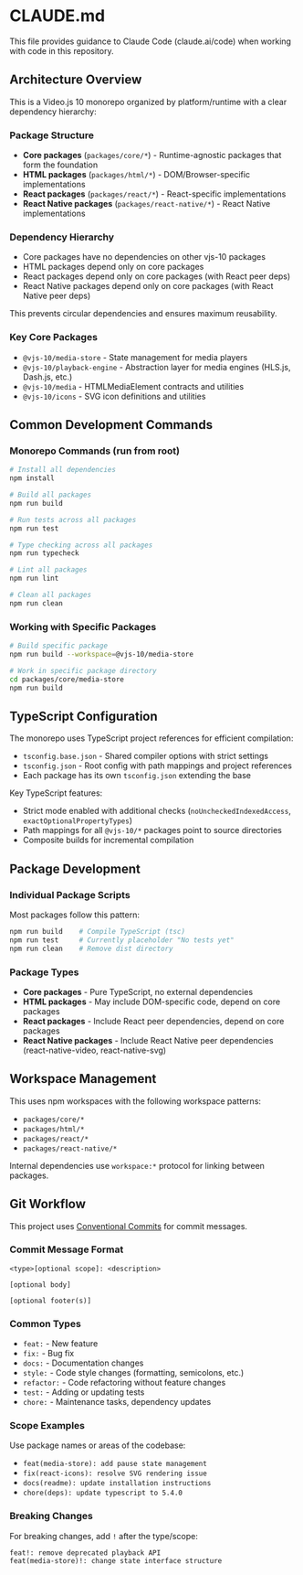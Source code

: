 # CLAUDE.md

This file provides guidance to Claude Code (claude.ai/code) when working with code in this repository.

## Architecture Overview

This is a Video.js 10 monorepo organized by platform/runtime with a clear dependency hierarchy:

### Package Structure
- **Core packages** (`packages/core/*`) - Runtime-agnostic packages that form the foundation
- **HTML packages** (`packages/html/*`) - DOM/Browser-specific implementations 
- **React packages** (`packages/react/*`) - React-specific implementations
- **React Native packages** (`packages/react-native/*`) - React Native implementations

### Dependency Hierarchy
- Core packages have no dependencies on other vjs-10 packages
- HTML packages depend only on core packages
- React packages depend only on core packages (with React peer deps)
- React Native packages depend only on core packages (with React Native peer deps)

This prevents circular dependencies and ensures maximum reusability.

### Key Core Packages
- `@vjs-10/media-store` - State management for media players
- `@vjs-10/playback-engine` - Abstraction layer for media engines (HLS.js, Dash.js, etc.)
- `@vjs-10/media` - HTMLMediaElement contracts and utilities
- `@vjs-10/icons` - SVG icon definitions and utilities

## Common Development Commands

### Monorepo Commands (run from root)
```bash
# Install all dependencies
npm install

# Build all packages
npm run build

# Run tests across all packages
npm run test

# Type checking across all packages
npm run typecheck

# Lint all packages
npm run lint

# Clean all packages
npm run clean
```

### Working with Specific Packages
```bash
# Build specific package
npm run build --workspace=@vjs-10/media-store

# Work in specific package directory
cd packages/core/media-store
npm run build
```

## TypeScript Configuration

The monorepo uses TypeScript project references for efficient compilation:
- `tsconfig.base.json` - Shared compiler options with strict settings
- `tsconfig.json` - Root config with path mappings and project references
- Each package has its own `tsconfig.json` extending the base

Key TypeScript features:
- Strict mode enabled with additional checks (`noUncheckedIndexedAccess`, `exactOptionalPropertyTypes`)
- Path mappings for all `@vjs-10/*` packages point to source directories
- Composite builds for incremental compilation

## Package Development

### Individual Package Scripts
Most packages follow this pattern:
```bash
npm run build    # Compile TypeScript (tsc)
npm run test     # Currently placeholder "No tests yet"
npm run clean    # Remove dist directory
```

### Package Types
- **Core packages** - Pure TypeScript, no external dependencies
- **HTML packages** - May include DOM-specific code, depend on core packages
- **React packages** - Include React peer dependencies, depend on core packages
- **React Native packages** - Include React Native peer dependencies (react-native-video, react-native-svg)

## Workspace Management

This uses npm workspaces with the following workspace patterns:
- `packages/core/*`
- `packages/html/*` 
- `packages/react/*`
- `packages/react-native/*`

Internal dependencies use `workspace:*` protocol for linking between packages.

## Git Workflow

This project uses [Conventional Commits](https://www.conventionalcommits.org/en/v1.0.0/#specification) for commit messages.

### Commit Message Format
```
<type>[optional scope]: <description>

[optional body]

[optional footer(s)]
```

### Common Types
- `feat:` - New feature
- `fix:` - Bug fix
- `docs:` - Documentation changes
- `style:` - Code style changes (formatting, semicolons, etc.)
- `refactor:` - Code refactoring without feature changes
- `test:` - Adding or updating tests
- `chore:` - Maintenance tasks, dependency updates

### Scope Examples
Use package names or areas of the codebase:
- `feat(media-store): add pause state management`
- `fix(react-icons): resolve SVG rendering issue`
- `docs(readme): update installation instructions`
- `chore(deps): update typescript to 5.4.0`

### Breaking Changes
For breaking changes, add `!` after the type/scope:
```
feat!: remove deprecated playback API
feat(media-store)!: change state interface structure
```